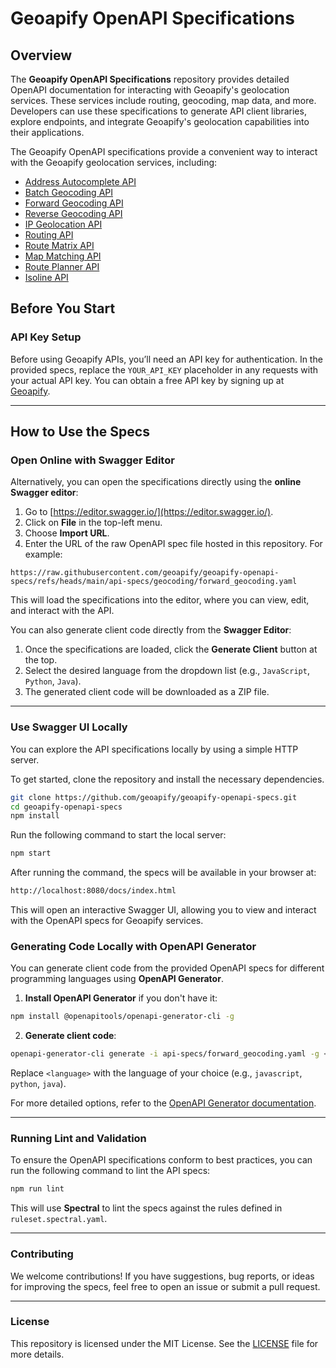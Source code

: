 # Geoapify OpenAPI Specifications

## Overview
The **Geoapify OpenAPI Specifications** repository provides detailed OpenAPI documentation for interacting with Geoapify's geolocation services. These services include routing, geocoding, map data, and more. Developers can use these specifications to generate API client libraries, explore endpoints, and integrate Geoapify's geolocation capabilities into their applications.

The Geoapify OpenAPI specifications provide a convenient way to interact with the Geoapify geolocation services, including:

- [Address Autocomplete API](https://apidocs.geoapify.com/docs/geocoding/address-autocomplete/)
- [Batch Geocoding API](https://apidocs.geoapify.com/docs/geocoding/batch/)
- [Forward Geocoding API](https://apidocs.geoapify.com/docs/geocoding/forward-geocoding/)
- [Reverse Geocoding API](https://apidocs.geoapify.com/docs/geocoding/reverse-geocoding/)
- [IP Geolocation API](https://apidocs.geoapify.com/docs/ip-geolocation/)
- [Routing API](https://apidocs.geoapify.com/docs/routing/)
- [Route Matrix API](https://apidocs.geoapify.com/docs/route-matrix/)
- [Map Matching API](https://apidocs.geoapify.com/docs/map-matching/)
- [Route Planner API](https://apidocs.geoapify.com/docs/route-planner/)
- [Isoline API](https://apidocs.geoapify.com/docs/isolines/)

## Before You Start

### API Key Setup

Before using Geoapify APIs, you’ll need an API key for authentication. In the provided specs, replace the `YOUR_API_KEY` placeholder in any requests with your actual API key. You can obtain a free API key by signing up at [Geoapify](https://myprojects.geoapify.com/).

---

## How to Use the Specs

### Open Online with Swagger Editor

Alternatively, you can open the specifications directly using the **online Swagger editor**:

1. Go to [https://editor.swagger.io/](https://editor.swagger.io/).
2. Click on **File** in the top-left menu.
3. Choose **Import URL**.
4. Enter the URL of the raw OpenAPI spec file hosted in this repository. For example:

```
https://raw.githubusercontent.com/geoapify/geoapify-openapi-specs/refs/heads/main/api-specs/geocoding/forward_geocoding.yaml
```

This will load the specifications into the editor, where you can view, edit, and interact with the API.

You can also generate client code directly from the **Swagger Editor**:

1. Once the specifications are loaded, click the **Generate Client** button at the top.
2. Select the desired language from the dropdown list (e.g., `JavaScript`, `Python`, `Java`).
3. The generated client code will be downloaded as a ZIP file.

---

### Use Swagger UI Locally

You can explore the API specifications locally by using a simple HTTP server.

To get started, clone the repository and install the necessary dependencies.

```bash
git clone https://github.com/geoapify/geoapify-openapi-specs.git
cd geoapify-openapi-specs
npm install
```

Run the following command to start the local server:

```bash
npm start
```

After running the command, the specs will be available in your browser at:

```bash
http://localhost:8080/docs/index.html
```

This will open an interactive Swagger UI, allowing you to view and interact with the OpenAPI specs for Geoapify services.

### Generating Code Locally with OpenAPI Generator

You can generate client code from the provided OpenAPI specs for different programming languages using **OpenAPI Generator**.

1. **Install OpenAPI Generator** if you don't have it:

```bash
npm install @openapitools/openapi-generator-cli -g
```

2. **Generate client code**:

```bash
openapi-generator-cli generate -i api-specs/forward_geocoding.yaml -g <language> -o ./generated-client
```

Replace `<language>` with the language of your choice (e.g., `javascript`, `python`, `java`).

For more detailed options, refer to the [OpenAPI Generator documentation](https://openapi-generator.tech/docs/generators).

---

### Running Lint and Validation

To ensure the OpenAPI specifications conform to best practices, you can run the following command to lint the API specs:

```bash
npm run lint
```

This will use **Spectral** to lint the specs against the rules defined in `ruleset.spectral.yaml`.

---

### Contributing

We welcome contributions! If you have suggestions, bug reports, or ideas for improving the specs, feel free to open an issue or submit a pull request. 

---

### License

This repository is licensed under the MIT License. See the [LICENSE](LICENSE) file for more details.
